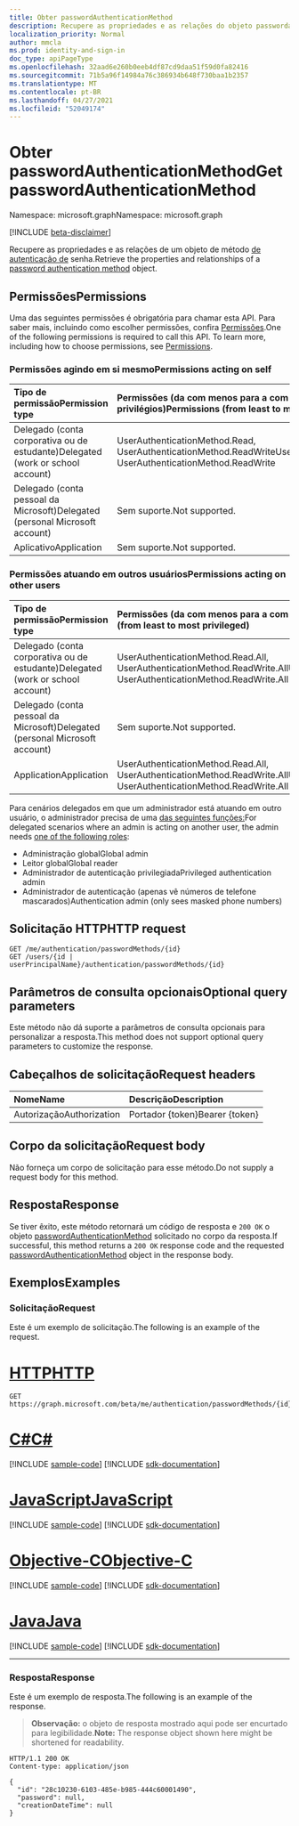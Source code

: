 ```yaml
---
title: Obter passwordAuthenticationMethod
description: Recupere as propriedades e as relações do objeto passwordauthenticationmethod.
localization_priority: Normal
author: mmcla
ms.prod: identity-and-sign-in
doc_type: apiPageType
ms.openlocfilehash: 32aad6e260b0eeb4df87cd9daa51f59d0fa82416
ms.sourcegitcommit: 71b5a96f14984a76c386934b648f730baa1b2357
ms.translationtype: MT
ms.contentlocale: pt-BR
ms.lasthandoff: 04/27/2021
ms.locfileid: "52049174"
---
```

# <a name="get-passwordauthenticationmethod"></a><span data-ttu-id="f2048-103">Obter passwordAuthenticationMethod</span><span class="sxs-lookup"><span data-stu-id="f2048-103">Get passwordAuthenticationMethod</span></span>

<span data-ttu-id="f2048-104">Namespace: microsoft.graph</span><span class="sxs-lookup"><span data-stu-id="f2048-104">Namespace: microsoft.graph</span></span>

[!INCLUDE [beta-disclaimer](../../includes/beta-disclaimer.md)]

<span data-ttu-id="f2048-105">Recupere as propriedades e as relações de um objeto de método [de autenticação de](../resources/passwordauthenticationmethod.md) senha.</span><span class="sxs-lookup"><span data-stu-id="f2048-105">Retrieve the properties and relationships of a [password authentication method](../resources/passwordauthenticationmethod.md) object.</span></span> 

## <a name="permissions"></a><span data-ttu-id="f2048-106">Permissões</span><span class="sxs-lookup"><span data-stu-id="f2048-106">Permissions</span></span>

<span data-ttu-id="f2048-p101">Uma das seguintes permissões é obrigatória para chamar esta API. Para saber mais, incluindo como escolher permissões, confira [Permissões](/graph/permissions-reference).</span><span class="sxs-lookup"><span data-stu-id="f2048-p101">One of the following permissions is required to call this API. To learn more, including how to choose permissions, see [Permissions](/graph/permissions-reference).</span></span>

### <a name="permissions-acting-on-self"></a><span data-ttu-id="f2048-109">Permissões agindo em si mesmo</span><span class="sxs-lookup"><span data-stu-id="f2048-109">Permissions acting on self</span></span>

|<span data-ttu-id="f2048-110">Tipo de permissão</span><span class="sxs-lookup"><span data-stu-id="f2048-110">Permission type</span></span>      | <span data-ttu-id="f2048-111">Permissões (da com menos para a com mais privilégios)</span><span class="sxs-lookup"><span data-stu-id="f2048-111">Permissions (from least to most privileged)</span></span>              |
|:---------------------------------------|:-------------------------|
| <span data-ttu-id="f2048-112">Delegado (conta corporativa ou de estudante)</span><span class="sxs-lookup"><span data-stu-id="f2048-112">Delegated (work or school account)</span></span>     | <span data-ttu-id="f2048-113">UserAuthenticationMethod.Read, UserAuthenticationMethod.ReadWrite</span><span class="sxs-lookup"><span data-stu-id="f2048-113">UserAuthenticationMethod.Read, UserAuthenticationMethod.ReadWrite</span></span> |
| <span data-ttu-id="f2048-114">Delegado (conta pessoal da Microsoft)</span><span class="sxs-lookup"><span data-stu-id="f2048-114">Delegated (personal Microsoft account)</span></span> | <span data-ttu-id="f2048-115">Sem suporte.</span><span class="sxs-lookup"><span data-stu-id="f2048-115">Not supported.</span></span> |
| <span data-ttu-id="f2048-116">Aplicativo</span><span class="sxs-lookup"><span data-stu-id="f2048-116">Application</span></span>                            | <span data-ttu-id="f2048-117">Sem suporte.</span><span class="sxs-lookup"><span data-stu-id="f2048-117">Not supported.</span></span> |

### <a name="permissions-acting-on-other-users"></a><span data-ttu-id="f2048-118">Permissões atuando em outros usuários</span><span class="sxs-lookup"><span data-stu-id="f2048-118">Permissions acting on other users</span></span>

|<span data-ttu-id="f2048-119">Tipo de permissão</span><span class="sxs-lookup"><span data-stu-id="f2048-119">Permission type</span></span>      | <span data-ttu-id="f2048-120">Permissões (da com menos para a com mais privilégios)</span><span class="sxs-lookup"><span data-stu-id="f2048-120">Permissions (from least to most privileged)</span></span>              |
|:---------------------------------------|:-------------------------|
| <span data-ttu-id="f2048-121">Delegado (conta corporativa ou de estudante)</span><span class="sxs-lookup"><span data-stu-id="f2048-121">Delegated (work or school account)</span></span>     | <span data-ttu-id="f2048-122">UserAuthenticationMethod.Read.All, UserAuthenticationMethod.ReadWrite.All</span><span class="sxs-lookup"><span data-stu-id="f2048-122">UserAuthenticationMethod.Read.All, UserAuthenticationMethod.ReadWrite.All</span></span> |
| <span data-ttu-id="f2048-123">Delegado (conta pessoal da Microsoft)</span><span class="sxs-lookup"><span data-stu-id="f2048-123">Delegated (personal Microsoft account)</span></span> | <span data-ttu-id="f2048-124">Sem suporte.</span><span class="sxs-lookup"><span data-stu-id="f2048-124">Not supported.</span></span> |
| <span data-ttu-id="f2048-125">Application</span><span class="sxs-lookup"><span data-stu-id="f2048-125">Application</span></span>                            | <span data-ttu-id="f2048-126">UserAuthenticationMethod.Read.All, UserAuthenticationMethod.ReadWrite.All</span><span class="sxs-lookup"><span data-stu-id="f2048-126">UserAuthenticationMethod.Read.All, UserAuthenticationMethod.ReadWrite.All</span></span> |

<span data-ttu-id="f2048-127">Para cenários delegados em que um administrador está atuando em outro usuário, o administrador precisa de uma [das seguintes funções:](/azure/active-directory/users-groups-roles/directory-assign-admin-roles#available-roles)</span><span class="sxs-lookup"><span data-stu-id="f2048-127">For delegated scenarios where an admin is acting on another user, the admin needs [one of the following roles](/azure/active-directory/users-groups-roles/directory-assign-admin-roles#available-roles):</span></span>
* <span data-ttu-id="f2048-128">Administração global</span><span class="sxs-lookup"><span data-stu-id="f2048-128">Global admin</span></span>
* <span data-ttu-id="f2048-129">Leitor global</span><span class="sxs-lookup"><span data-stu-id="f2048-129">Global reader</span></span>
* <span data-ttu-id="f2048-130">Administrador de autenticação privilegiada</span><span class="sxs-lookup"><span data-stu-id="f2048-130">Privileged authentication admin</span></span>
* <span data-ttu-id="f2048-131">Administrador de autenticação (apenas vê números de telefone mascarados)</span><span class="sxs-lookup"><span data-stu-id="f2048-131">Authentication admin (only sees masked phone numbers)</span></span>

## <a name="http-request"></a><span data-ttu-id="f2048-132">Solicitação HTTP</span><span class="sxs-lookup"><span data-stu-id="f2048-132">HTTP request</span></span>

<!-- { "blockType": "ignored" } -->

```http
GET /me/authentication/passwordMethods/{id}
GET /users/{id | userPrincipalName}/authentication/passwordMethods/{id}
```

## <a name="optional-query-parameters"></a><span data-ttu-id="f2048-133">Parâmetros de consulta opcionais</span><span class="sxs-lookup"><span data-stu-id="f2048-133">Optional query parameters</span></span>

<span data-ttu-id="f2048-134">Este método não dá suporte a parâmetros de consulta opcionais para personalizar a resposta.</span><span class="sxs-lookup"><span data-stu-id="f2048-134">This method does not support optional query parameters to customize the response.</span></span>

## <a name="request-headers"></a><span data-ttu-id="f2048-135">Cabeçalhos de solicitação</span><span class="sxs-lookup"><span data-stu-id="f2048-135">Request headers</span></span>

| <span data-ttu-id="f2048-136">Nome</span><span class="sxs-lookup"><span data-stu-id="f2048-136">Name</span></span>      |<span data-ttu-id="f2048-137">Descrição</span><span class="sxs-lookup"><span data-stu-id="f2048-137">Description</span></span>|
|:----------|:----------|
| <span data-ttu-id="f2048-138">Autorização</span><span class="sxs-lookup"><span data-stu-id="f2048-138">Authorization</span></span> | <span data-ttu-id="f2048-139">Portador {token}</span><span class="sxs-lookup"><span data-stu-id="f2048-139">Bearer {token}</span></span> |

## <a name="request-body"></a><span data-ttu-id="f2048-140">Corpo da solicitação</span><span class="sxs-lookup"><span data-stu-id="f2048-140">Request body</span></span>

<span data-ttu-id="f2048-141">Não forneça um corpo de solicitação para esse método.</span><span class="sxs-lookup"><span data-stu-id="f2048-141">Do not supply a request body for this method.</span></span>

## <a name="response"></a><span data-ttu-id="f2048-142">Resposta</span><span class="sxs-lookup"><span data-stu-id="f2048-142">Response</span></span>

<span data-ttu-id="f2048-143">Se tiver êxito, este método retornará um código de resposta e `200 OK` o objeto [passwordAuthenticationMethod](../resources/passwordauthenticationmethod.md) solicitado no corpo da resposta.</span><span class="sxs-lookup"><span data-stu-id="f2048-143">If successful, this method returns a `200 OK` response code and the requested [passwordAuthenticationMethod](../resources/passwordauthenticationmethod.md) object in the response body.</span></span>

## <a name="examples"></a><span data-ttu-id="f2048-144">Exemplos</span><span class="sxs-lookup"><span data-stu-id="f2048-144">Examples</span></span>

### <a name="request"></a><span data-ttu-id="f2048-145">Solicitação</span><span class="sxs-lookup"><span data-stu-id="f2048-145">Request</span></span>

<span data-ttu-id="f2048-146">Este é um exemplo de solicitação.</span><span class="sxs-lookup"><span data-stu-id="f2048-146">The following is an example of the request.</span></span>

# <a name="http"></a>[<span data-ttu-id="f2048-147">HTTP</span><span class="sxs-lookup"><span data-stu-id="f2048-147">HTTP</span></span>](#tab/http)
<!-- {
  "blockType": "request",
  "name": "get_passwordauthenticationmethod"
}-->

```msgraph-interactive
GET https://graph.microsoft.com/beta/me/authentication/passwordMethods/{id}
```
# <a name="c"></a>[<span data-ttu-id="f2048-148">C#</span><span class="sxs-lookup"><span data-stu-id="f2048-148">C#</span></span>](#tab/csharp)
[!INCLUDE [sample-code](../includes/snippets/csharp/get-passwordauthenticationmethod-csharp-snippets.md)]
[!INCLUDE [sdk-documentation](../includes/snippets/snippets-sdk-documentation-link.md)]

# <a name="javascript"></a>[<span data-ttu-id="f2048-149">JavaScript</span><span class="sxs-lookup"><span data-stu-id="f2048-149">JavaScript</span></span>](#tab/javascript)
[!INCLUDE [sample-code](../includes/snippets/javascript/get-passwordauthenticationmethod-javascript-snippets.md)]
[!INCLUDE [sdk-documentation](../includes/snippets/snippets-sdk-documentation-link.md)]

# <a name="objective-c"></a>[<span data-ttu-id="f2048-150">Objective-C</span><span class="sxs-lookup"><span data-stu-id="f2048-150">Objective-C</span></span>](#tab/objc)
[!INCLUDE [sample-code](../includes/snippets/objc/get-passwordauthenticationmethod-objc-snippets.md)]
[!INCLUDE [sdk-documentation](../includes/snippets/snippets-sdk-documentation-link.md)]

# <a name="java"></a>[<span data-ttu-id="f2048-151">Java</span><span class="sxs-lookup"><span data-stu-id="f2048-151">Java</span></span>](#tab/java)
[!INCLUDE [sample-code](../includes/snippets/java/get-passwordauthenticationmethod-java-snippets.md)]
[!INCLUDE [sdk-documentation](../includes/snippets/snippets-sdk-documentation-link.md)]

---


### <a name="response"></a><span data-ttu-id="f2048-152">Resposta</span><span class="sxs-lookup"><span data-stu-id="f2048-152">Response</span></span>

<span data-ttu-id="f2048-153">Este é um exemplo de resposta.</span><span class="sxs-lookup"><span data-stu-id="f2048-153">The following is an example of the response.</span></span>

> <span data-ttu-id="f2048-154">**Observação:** o objeto de resposta mostrado aqui pode ser encurtado para legibilidade.</span><span class="sxs-lookup"><span data-stu-id="f2048-154">**Note:** The response object shown here might be shortened for readability.</span></span>

<!-- {
  "blockType": "response",
  "truncated": true,
  "@odata.type": "microsoft.graph.passwordAuthenticationMethod"
} -->

```http
HTTP/1.1 200 OK
Content-type: application/json

{
  "id": "28c10230-6103-485e-b985-444c60001490",
  "password": null,
  "creationDateTime": null
}
```

<!-- uuid: 16cd6b66-4b1a-43a1-adaf-3a886856ed98
2019-02-04 14:57:30 UTC -->
<!-- {
  "type": "#page.annotation",
  "description": "Get passwordAuthenticationMethod",
  "keywords": "",
  "section": "documentation",
  "tocPath": ""
}-->
